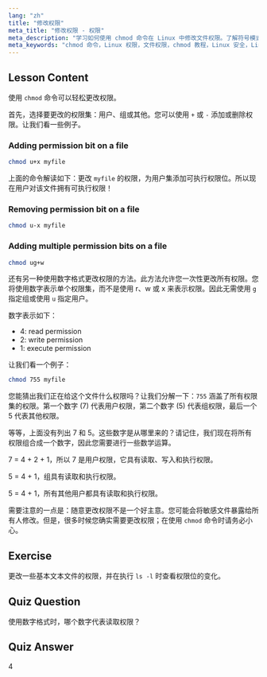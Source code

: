 ```yaml
---
lang: "zh"
title: "修改权限"
meta_title: "修改权限 - 权限"
meta_description: "学习如何使用 chmod 命令在 Linux 中修改文件权限。了解符号模式和数字模式以进行安全的文件管理。立即开始学习！"
meta_keywords: "chmod 命令，Linux 权限，文件权限，chmod 教程，Linux 安全，Linux 初学者，Linux 指南，chmod 数字"
---
```


## Lesson Content

使用 `chmod` 命令可以轻松更改权限。

首先，选择要更改的权限集：用户、组或其他。您可以使用 `+` 或 `-` 添加或删除权限。让我们看一些例子。

### Adding permission bit on a file

```bash
chmod u+x myfile
```

上面的命令解读如下：更改 `myfile` 的权限，为用户集添加可执行权限位。所以现在用户对该文件拥有可执行权限！

### Removing permission bit on a file

```bash
chmod u-x myfile
```

### Adding multiple permission bits on a file

```bash
chmod ug+w
```

还有另一种使用数字格式更改权限的方法。此方法允许您一次性更改所有权限。您将使用数字表示单个权限集，而不是使用 r、w 或 x 来表示权限。因此无需使用 `g` 指定组或使用 `u` 指定用户。

数字表示如下：

- 4: read permission
- 2: write permission
- 1: execute permission

让我们看一个例子：

```bash
chmod 755 myfile
```

您能猜出我们正在给这个文件什么权限吗？让我们分解一下：`755` 涵盖了所有权限集的权限。第一个数字 (7) 代表用户权限，第二个数字 (5) 代表组权限，最后一个 5 代表其他权限。

等等，上面没有列出 7 和 5。这些数字是从哪里来的？请记住，我们现在将所有权限组合成一个数字，因此您需要进行一些数学运算。

7 = 4 + 2 + 1，所以 7 是用户权限，它具有读取、写入和执行权限。

5 = 4 + 1，组具有读取和执行权限。

5 = 4 + 1，所有其他用户都具有读取和执行权限。

需要注意的一点是：随意更改权限不是一个好主意。您可能会将敏感文件暴露给所有人修改。但是，很多时候您确实需要更改权限；在使用 `chmod` 命令时请务必小心。

## Exercise

更改一些基本文本文件的权限，并在执行 `ls -l` 时查看权限位的变化。

## Quiz Question

使用数字格式时，哪个数字代表读取权限？

## Quiz Answer

4
